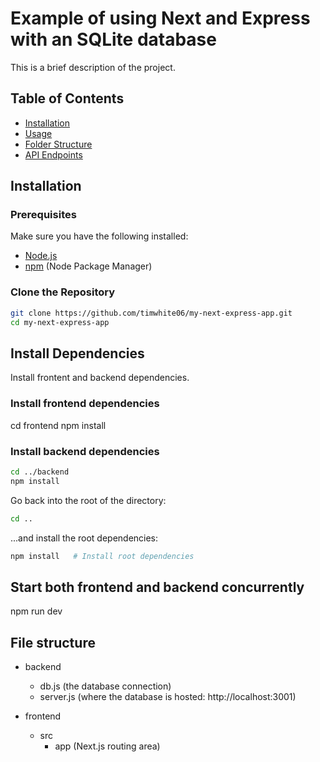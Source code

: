 # Example of using Next and Express with an SQLite database

This is a brief description of the project.

## Table of Contents

- [Installation](#installation)
- [Usage](#usage)
- [Folder Structure](#folder-structure)
- [API Endpoints](#api-endpoints)

## Installation

### Prerequisites

Make sure you have the following installed:

- [Node.js](https://nodejs.org/)
- [npm](https://www.npmjs.com/) (Node Package Manager)

### Clone the Repository

```bash
git clone https://github.com/timwhite06/my-next-express-app.git
cd my-next-express-app
```
## Install Dependencies
Install frontent and backend dependencies.

### Install frontend dependencies
cd frontend
npm install

### Install backend dependencies
```bash
cd ../backend
npm install
```
Go back into the root of the directory:
```bash
cd ..
```
...and install the root dependencies:

```bash
npm install   # Install root dependencies
```

## Start both frontend and backend concurrently

npm run dev

## File structure
- backend
  - db.js (the database connection)
  - server.js (where the database is hosted: http://localhost:3001)

- frontend
  - src
    - app (Next.js routing area)
